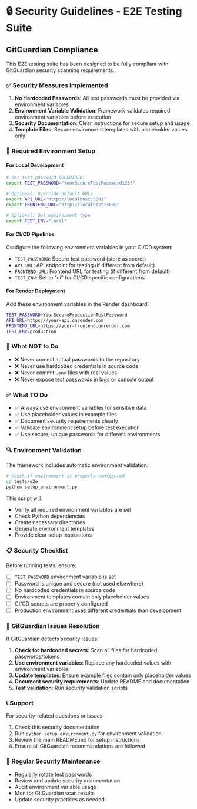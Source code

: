 # 🔒 Security Guidelines - E2E Testing Suite

## GitGuardian Compliance

This E2E testing suite has been designed to be fully compliant with GitGuardian security scanning requirements.

### ✅ Security Measures Implemented

1. **No Hardcoded Passwords**: All test passwords must be provided via environment variables
2. **Environment Variable Validation**: Framework validates required environment variables before execution
3. **Security Documentation**: Clear instructions for secure setup and usage
4. **Template Files**: Secure environment templates with placeholder values only

### 🔧 Required Environment Setup

#### For Local Development

```bash
# Set test password (REQUIRED)
export TEST_PASSWORD="YourSecureTestPassword123!"

# Optional: Override default URLs
export API_URL="http://localhost:5001"
export FRONTEND_URL="http://localhost:3000"

# Optional: Set environment type
export TEST_ENV="local"
```

#### For CI/CD Pipelines

Configure the following environment variables in your CI/CD system:

- `TEST_PASSWORD`: Secure test password (store as secret)
- `API_URL`: API endpoint for testing (if different from default)
- `FRONTEND_URL`: Frontend URL for testing (if different from default)
- `TEST_ENV`: Set to "ci" for CI/CD specific configurations

#### For Render Deployment

Add these environment variables in the Render dashboard:

```bash
TEST_PASSWORD=YourSecureProductionTestPassword
API_URL=https://your-api.onrender.com
FRONTEND_URL=https://your-frontend.onrender.com
TEST_ENV=production
```

### 🚫 What NOT to Do

- ❌ Never commit actual passwords to the repository
- ❌ Never use hardcoded credentials in source code
- ❌ Never commit `.env` files with real values
- ❌ Never expose test passwords in logs or console output

### ✅ What TO Do

- ✅ Always use environment variables for sensitive data
- ✅ Use placeholder values in example files
- ✅ Document security requirements clearly
- ✅ Validate environment setup before test execution
- ✅ Use secure, unique passwords for different environments

### 🔍 Environment Validation

The framework includes automatic environment validation:

```bash
# Check if environment is properly configured
cd tests/e2e
python setup_environment.py
```

This script will:
- Verify all required environment variables are set
- Check Python dependencies
- Create necessary directories
- Generate environment templates
- Provide clear setup instructions

### 📋 Security Checklist

Before running tests, ensure:

- [ ] `TEST_PASSWORD` environment variable is set
- [ ] Password is unique and secure (not used elsewhere)
- [ ] No hardcoded credentials in source code
- [ ] Environment templates contain only placeholder values
- [ ] CI/CD secrets are properly configured
- [ ] Production environment uses different credentials than development

### 🚨 GitGuardian Issues Resolution

If GitGuardian detects security issues:

1. **Check for hardcoded secrets**: Scan all files for hardcoded passwords/tokens
2. **Use environment variables**: Replace any hardcoded values with environment variables
3. **Update templates**: Ensure example files contain only placeholder values
4. **Document security requirements**: Update README and documentation
5. **Test validation**: Run security validation scripts

### 📞 Support

For security-related questions or issues:

1. Check this security documentation
2. Run `python setup_environment.py` for environment validation
3. Review the main README.md for setup instructions
4. Ensure all GitGuardian recommendations are followed

### 🔄 Regular Security Maintenance

- Regularly rotate test passwords
- Review and update security documentation
- Audit environment variable usage
- Monitor GitGuardian scan results
- Update security practices as needed